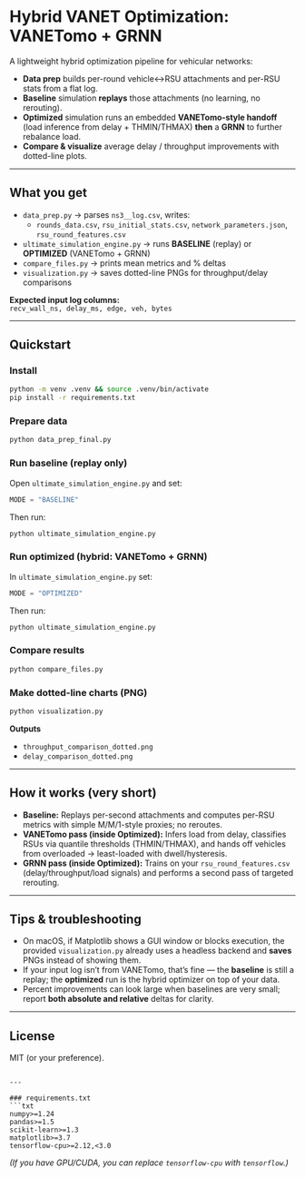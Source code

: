 # Hybrid VANET Optimization: VANETomo + GRNN

A lightweight hybrid optimization pipeline for vehicular networks:

- **Data prep** builds per-round vehicle↔RSU attachments and per-RSU stats from a flat log.
- **Baseline** simulation **replays** those attachments (no learning, no rerouting).
- **Optimized** simulation runs an embedded **VANETomo-style handoff** (load inference from delay + THMIN/THMAX) **then** a **GRNN** to further rebalance load.
- **Compare & visualize** average delay / throughput improvements with dotted-line plots.

---

## What you get

- `data_prep.py` → parses `ns3__log.csv`, writes:
  - `rounds_data.csv`, `rsu_initial_stats.csv`, `network_parameters.json`, `rsu_round_features.csv`
- `ultimate_simulation_engine.py` → runs **BASELINE** (replay) or **OPTIMIZED** (VANETomo + GRNN)
- `compare_files.py` → prints mean metrics and % deltas
- `visualization.py` → saves dotted-line PNGs for throughput/delay comparisons

**Expected input log columns:**  
`recv_wall_ns, delay_ms, edge, veh, bytes`

---

## Quickstart

### Install
```bash
python -m venv .venv && source .venv/bin/activate
pip install -r requirements.txt
````

### Prepare data

```bash
python data_prep_final.py
```

### Run baseline (replay only)

Open `ultimate_simulation_engine.py` and set:

```python
MODE = "BASELINE"
```

Then run:

```bash
python ultimate_simulation_engine.py
```

### Run optimized (hybrid: VANETomo + GRNN)

In `ultimate_simulation_engine.py` set:

```python
MODE = "OPTIMIZED"
```

Then run:

```bash
python ultimate_simulation_engine.py
```

### Compare results

```bash
python compare_files.py
```

### Make dotted-line charts (PNG)

```bash
python visualization.py
```

**Outputs**

* `throughput_comparison_dotted.png`
* `delay_comparison_dotted.png`

---

## How it works (very short)

* **Baseline:** Replays per-second attachments and computes per-RSU metrics with simple M/M/1-style proxies; no reroutes.
* **VANETomo pass (inside Optimized):** Infers load from delay, classifies RSUs via quantile thresholds (THMIN/THMAX), and hands off vehicles from overloaded → least-loaded with dwell/hysteresis.
* **GRNN pass (inside Optimized):** Trains on your `rsu_round_features.csv` (delay/throughput/load signals) and performs a second pass of targeted rerouting.

---

## Tips & troubleshooting

* On macOS, if Matplotlib shows a GUI window or blocks execution, the provided `visualization.py` already uses a headless backend and **saves** PNGs instead of showing them.
* If your input log isn’t from VANETomo, that’s fine — the **baseline** is still a replay; the **optimized** run is the hybrid optimizer on top of your data.
* Percent improvements can look large when baselines are very small; report **both absolute and relative** deltas for clarity.

---

## License

MIT (or your preference).

````

---

### requirements.txt
```txt
numpy>=1.24
pandas>=1.5
scikit-learn>=1.3
matplotlib>=3.7
tensorflow-cpu>=2.12,<3.0
````

*(If you have GPU/CUDA, you can replace `tensorflow-cpu` with `tensorflow`.)*
